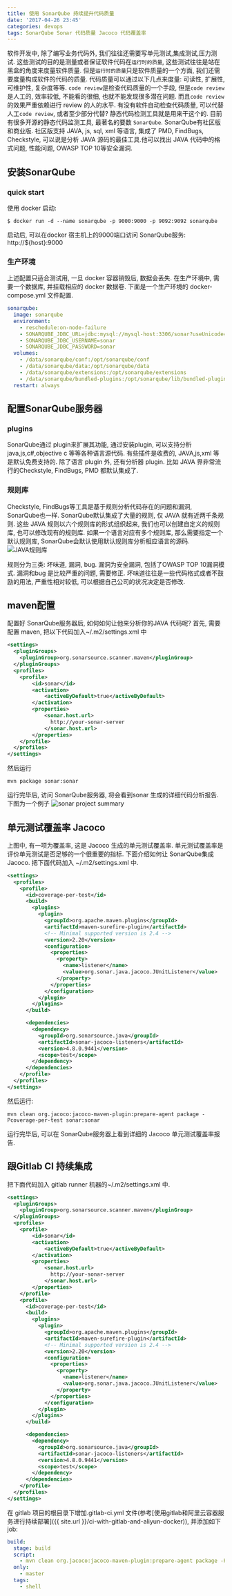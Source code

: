 ```yaml
---
title: 使用 SonarQube 持续提升代码质量
date: '2017-04-26 23:45'
categories: devops
tags: SonarQube Sonar 代码质量 Jacoco 代码覆盖率
---
```


软件开发中, 除了编写业务代码外, 我们往往还需要写单元测试,集成测试,压力测试. 这些测试的目的是测量或者保证软件代码在`运行时的质量`, 这些测试往往是站在黑盒的角度来度量软件质量. 但是`运行时的质量`只是软件质量的一个方面, 我们还需要度量构成软件的代码的质量. 代码质量可以通过以下几点来度量: 可读性, 扩展性, 可维护性, 复杂度等等. `code review`是检查代码质量的一个手段, 但是`code review`是人工的, 效率较低, 不能看的很细, 也就不能发现很多潜在问题. 而且`code review`的效果严重依赖进行 review 的人的水平. 有没有软件自动检查代码质量, 可以代替人工`code review`, 或者至少部分代替? 静态代码检测工具就是用来干这个的. 目前有很多开源的静态代码监测工具, 最著名的要数 `SonarQube`. SonarQube有社区版和商业版. 社区版支持 JAVA, js, sql, xml 等语言, 集成了 PMD, FindBugs, Checkstyle, 可以说是分析 JAVA 源码的最佳工具.他可以找出 JAVA 代码中的格式问题, 性能问题, OWASP TOP 10等安全漏洞.

## 安装SonarQube
### quick start
使用 docker 启动:
```shell
$ docker run -d --name sonarqube -p 9000:9000 -p 9092:9092 sonarqube
```

启动后, 可以在docker 宿主机上的9000端口访问 SonarQube服务: http://${host}:9000

### 生产环境
上述配置只适合测试用, 一旦 docker 容器销毁后, 数据会丢失. 在生产环境中, 需要一个数据库, 并挂载相应的 docker 数据卷. 下面是一个生产环境的 docker-compose.yml 文件配置.

```yml
sonarqube:
  image: sonarqube
  environment:
    - reschedule:on-node-failure
    - SONARQUBE_JDBC_URL=jdbc:mysql://mysql-host:3306/sonar?useUnicode=true&characterEncoding=utf8
    - SONARQUBE_JDBC_USERNAME=sonar
    - SONARQUBE_JDBC_PASSWORD=sonar
  volumes:
    - /data/sonarqube/conf:/opt/sonarqube/conf
    - /data/sonarqube/data:/opt/sonarqube/data
    - /data/sonarqube/extensions:/opt/sonarqube/extensions
    - /data/sonarqube/bundled-plugins:/opt/sonarqube/lib/bundled-plugins
  restart: always
```

## 配置SonarQube服务器
### plugins
SonarQube通过 plugin来扩展其功能, 通过安装plugin, 可以支持分析 java,js,c#,objective c 等等各种语言源代码. 有些插件是收费的, JAVA,js,xml 等是默认免费支持的. 除了语言 plugin 外, 还有分析器 plugin. 比如 JAVA 界非常流行的Checkstyle, FindBugs, PMD 都默认集成了.

### 规则库
Checkstyle, FindBugs等工具是基于规则分析代码存在的问题和漏洞, SonarQube也一样. SonarQube默认集成了大量的规则, 仅 JAVA 就有近两千条规则.
这些 JAVA 规则以六个规则库的形式组织起来, 我们也可以创建自定义的规则库, 也可以修改现有的规则库. 如果一个语言对应有多个规则库, 那么需要指定一个默认规则库, SonarQube会默认使用默认规则库分析相应语言的源码.
![JAVA规则库](../img/sonar-java-rules.png)

规则分为三类: 坏味道, 漏洞, bug. 漏洞为安全漏洞, 包括了OWASP TOP 10漏洞模式. 漏洞和bug 是比较严重的问题, 需要修正. 坏味道往往是一些代码格式或者不鼓励的用法, 严重性相对较低, 可以根据自己公司的状况决定是否修改.

## maven配置
配置好 SonarQube服务器后, 如何如何让他来分析你的JAVA 代码呢?
首先, 需要配置 maven, 把以下代码加入~/.m2/settings.xml 中
```xml
<settings>
  <pluginGroups>
    <pluginGroup>org.sonarsource.scanner.maven</pluginGroup>
  </pluginGroups>
  <profiles>
    <profile>
        <id>sonar</id>
        <activation>
            <activeByDefault>true</activeByDefault>
        </activation>
        <properties>
            <sonar.host.url>
              http://your-sonar-server
            </sonar.host.url>
        </properties>
    </profile>
  </profiles>
</settings>
```

然后运行
```shell
mvn package sonar:sonar
```

运行完毕后, 访问 SonarQube服务器, 将会看到sonar 生成的详细代码分析报告. 下图为一个例子
![sonar project summary](../img/sonar-project-summary.png)

## 单元测试覆盖率 Jacoco
上图中, 有一项为覆盖率, 这是 Jacoco 生成的单元测试覆盖率. 单元测试覆盖率是评价单元测试是否足够的一个很重要的指标. 下面介绍如何让 SonarQube集成 Jacoco. 把下面代码加入 ~/.m2/settings.xml 中.

```xml
<settings>
  <profiles>
    <profile>
      <id>coverage-per-test</id>
      <build>
        <plugins>
          <plugin>
            <groupId>org.apache.maven.plugins</groupId>
            <artifactId>maven-surefire-plugin</artifactId>
            <!-- Minimal supported version is 2.4 -->
            <version>2.20</version>
            <configuration>
              <properties>
                <property>
                  <name>listener</name>
                  <value>org.sonar.java.jacoco.JUnitListener</value>
                </property>
              </properties>
            </configuration>
          </plugin>
        </plugins>
      </build>

      <dependencies>
        <dependency>
          <groupId>org.sonarsource.java</groupId>
          <artifactId>sonar-jacoco-listeners</artifactId>
          <version>4.8.0.9441</version>
          <scope>test</scope>
        </dependency>
      </dependencies>
    </profile>
  </profiles>
</settings>
```

然后运行:
```shell
mvn clean org.jacoco:jacoco-maven-plugin:prepare-agent package -Pcoverage-per-test sonar:sonar
```

运行完毕后, 可以在 SonarQube服务器上看到详细的 Jacoco 单元测试覆盖率报告.

## 跟Gitlab CI 持续集成
把下面代码加入 gitlab runner 机器的~/.m2/settings.xml 中.

```xml
<settings>
  <pluginGroups>
    <pluginGroup>org.sonarsource.scanner.maven</pluginGroup>
  </pluginGroups>
  <profiles>
    <profile>
        <id>sonar</id>
        <activation>
            <activeByDefault>true</activeByDefault>
        </activation>
        <properties>
            <sonar.host.url>
              http://your-sonar-server
            </sonar.host.url>
        </properties>
    </profile>
    <profile>
      <id>coverage-per-test</id>
      <build>
        <plugins>
          <plugin>
            <groupId>org.apache.maven.plugins</groupId>
            <artifactId>maven-surefire-plugin</artifactId>
            <!-- Minimal supported version is 2.4 -->
            <version>2.20</version>
            <configuration>
              <properties>
                <property>
                  <name>listener</name>
                  <value>org.sonar.java.jacoco.JUnitListener</value>
                </property>
              </properties>
            </configuration>
          </plugin>
        </plugins>
      </build>

      <dependencies>
        <dependency>
          <groupId>org.sonarsource.java</groupId>
          <artifactId>sonar-jacoco-listeners</artifactId>
          <version>4.8.0.9441</version>
          <scope>test</scope>
        </dependency>
      </dependencies>
    </profile>
  </profiles>
</settings>
```

在 gitlab 项目的根目录下增加.gitlab-ci.yml 文件(参考[使用gitlab和阿里云容器服务进行持续部署]({{ site.url }}/ci-with-gitlab-and-aliyun-docker)), 并添加如下job:
```yml
build:
  stage: build
  script:
    - mvn clean org.jacoco:jacoco-maven-plugin:prepare-agent package -Pcoverage-per-test sonar:sonar
  only:
    - master
  tags:
    - shell
```
